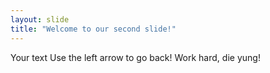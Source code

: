 ```yaml
---
layout: slide
title: "Welcome to our second slide!"
---
```

Your text
Use the left arrow to go back!
Work hard, die yung!
